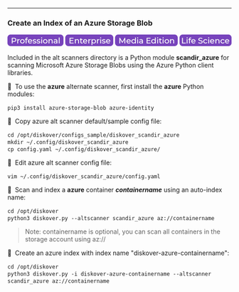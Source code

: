 ___
### Create an Index of an Azure Storage Blob

![Image: Professional Edition Label](images/button_edition_professional.png)&nbsp;![Image: Enterprise Edition Label](images/button_edition_enterprise.png)&nbsp;![Image: AJA Diskover Media Edition Label](images/button_edition_media.png)&nbsp;![Image: Life Science Edition Label](images/button_edition_life_science.png)

Included in the alt scanners directory is a Python module **scandir_azure** for scanning Microsoft Azure Storage Blobs using the Azure Python client libraries.

🔴 &nbsp;To use the **azure** alternate scanner, first install the **azure** Python modules:

```
pip3 install azure-storage-blob azure-identity
```

🔴 &nbsp;Copy azure alt scanner default/sample config file:
```
cd /opt/diskover/configs_sample/diskover_scandir_azure
mkdir ~/.config/diskover_scandir_azure
cp config.yaml ~/.config/diskover_scandir_azure/
```

🔴 &nbsp;Edit azure alt scanner config file:
```
vim ~/.config/diskover_scandir_azure/config.yaml
```

🔴 &nbsp;Scan and index a **azure** container _**containername**_ using an auto-index name:

```
cd /opt/diskover
python3 diskover.py --altscanner scandir_azure az://containername
```
>Note: containername is optional, you can scan all containers in the storage account using az://

🔴 &nbsp;Create an azure index with index name "diskover-azure-containername":

```
cd /opt/diskover
python3 diskover.py -i diskover-azure-containername --altscanner scandir_azure az://containername
```

